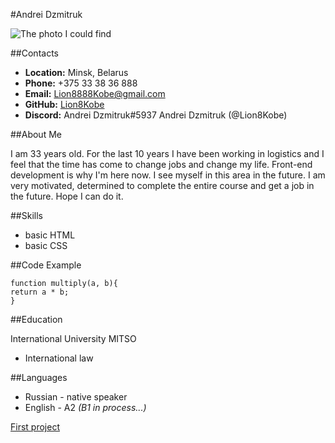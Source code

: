 #Andrei Dzmitruk

![The photo I could find](https://user-images.githubusercontent.com/90222781/147697377-a7748e0e-2133-4db3-94d6-648219414b8d.jpeg)

##Contacts

* **Location:** Minsk, Belarus
* **Phone:** +375 33 38 36 888
* **Email:** Lion8888Kobe@gmail.com
* **GitHub:** [Lion8Kobe](https://github.com/Lion8Kobe "GitHub")
* **Discord:** Andrei Dzmitruk#5937 Andrei Dzmitruk (@Lion8Kobe)

##About Me

I am 33 years old. For the last 10 years I have been working in logistics and I feel that the time has come to change jobs and change my life. Front-end development is why I'm here now. I see myself in this area in the future. I am very motivated, determined to complete the entire course and get a job in the future. Hope I can do it.

##Skills

* basic HTML
* basic CSS

##Code Example

```
function multiply(a, b){
return a * b;
}
```

##Education

International University MITSO
+ International law

##Languages

* Russian - native speaker
* English - A2 *(B1 in process...)*


[First project](https://github.com/Lion8Kobe/rsschool-cv/blob/gh-pages/cv.md "CV#1")
